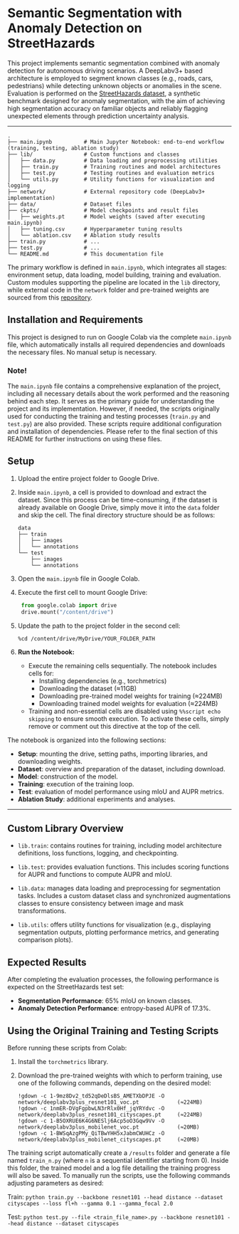 # Semantic Segmentation with Anomaly Detection on StreetHazards
This project implements semantic segmentation combined with anomaly detection for autonomous driving scenarios. A DeepLabv3+ based architecture is employed to segment known classes (e.g., roads, cars, pedestrians) while detecting unknown objects or anomalies in the scene. Evaluation is performed on the [StreetHazards dataset](https://paperswithcode.com/dataset/streethazards), a synthetic benchmark designed for anomaly segmentation, with the aim of achieving high segmentation accuracy on familiar objects and reliably flagging unexpected elements through prediction uncertainty analysis.

---

```plaintext
.
├── main.ipynb          # Main Jupyter Notebook: end-to-end workflow (training, testing, ablation study)
├── lib/                # Custom functions and classes
│   ├── data.py         # Data loading and preprocessing utilities
│   ├── train.py        # Training routines and model architectures
│   ├── test.py         # Testing routines and evaluation metrics
│   └── utils.py        # Utility functions for visualization and logging
├── network/            # External repository code (DeepLabv3+ implementation)
├── data/               # Dataset files
├── ckpts/              # Model checkpoints and result files
│   ├── weights.pt      # Model weights (saved after executing main.ipynb)
│   ├── tuning.csv      # Hyperparameter tuning results
│   └── ablation.csv    # Ablation study results
├── train.py            # ...
├── test.py             # ...
└── README.md           # This documentation file
```
The primary workflow is defined in `main.ipynb`, which integrates all stages: environment setup, data loading, model building, training and evaluation. Custom modules supporting the pipeline are located in the `lib` directory, while external code in the `network` folder and pre-trained weights are sourced from this [repository](https://git01lab.cs.univie.ac.at/est-gan/deeplabv3plus-pytorch).

## Installation and Requirements
This project is designed to run on Google Colab via the complete `main.ipynb` file, which automatically installs all required dependencies and downloads the necessary files. No manual setup is necessary.

### **Note!**
The `main.ipynb` file contains a comprehensive explanation of the project, including all necessary details about the work performed and the reasoning behind each step. It serves as the primary guide for understanding the project and its implementation. However, if needed, the scripts originally used for conducting the training and testing processes (`train.py` and `test.py`) are also provided. These scripts require additional configuration and installation of dependencies. Please refer to the final section of this README for further instructions on using these files.

## Setup
1. Upload the entire project folder to Google Drive.
2. Inside `main.ipynb`, a cell is provided to download and extract the dataset. Since this process can be time-consuming, if the dataset is already available on Google Drive, simply move it into the `data` folder and skip the cell. The final directory structure should be as follows:
   ```plaintext
   data
   ├── train
   │   ├── images
   │   └── annotations
   └── test
       ├── images
       └── annotations
   ```
3. Open the `main.ipynb` file in Google Colab.
4. Execute the first cell to mount Google Drive:

   ```python
    from google.colab import drive
    drive.mount("/content/drive")
   ```
   
5. Update the path to the project folder in the second cell:  
    ```bash
    %cd /content/drive/MyDrive/YOUR_FOLDER_PATH
    ```
6. **Run the Notebook:**
   - Execute the remaining cells sequentially. The notebook includes cells for:  
       - Installing dependencies (e.g., torchmetrics)
       - Downloading the dataset (≈11GB)
       - Downloading pre-trained model weights for training (≈224MB)
       - Downloading trained model weights for evaluation (≈224MB)
   - Training and non-essential cells are disabled using `%%script echo skipping` to ensure smooth execution. To activate these cells, simply remove or comment out this directive at the top of the cell.

The notebook is organized into the following sections:
- **Setup**: mounting the drive, setting paths, importing libraries, and downloading weights.
- **Dataset**: overview and preparation of the dataset, including download.
- **Model**: construction of the model.
- **Training**: execution of the training loop.
- **Test**: evaluation of model performance using mIoU and AUPR metrics.
- **Ablation Study**: additional experiments and analyses.

---

## Custom Library Overview
- `lib.train`: contains routines for training, including model architecture definitions, loss functions, logging, and checkpointing.

- `lib.test`: provides evaluation functions. This includes scoring functions for AUPR and functions to compute AUPR and mIoU.

- `lib.data`: manages data loading and preprocessing for segmentation tasks. Includes a custom dataset class and synchronized augmentations classes to ensure consistency between image and mask transformations.

- `lib.utils`: offers utility functions for visualization (e.g., displaying segmentation outputs, plotting performance metrics, and generating comparison plots).

## Expected Results
After completing the evaluation processes, the following performance is expected on the StreetHazards test set:
- **Segmentation Performance**: 65% mIoU on known classes.
- **Anomaly Detection Performance**: entropy-based AUPR of 17.3%.

## Using the Original Training and Testing Scripts
Before running these scripts from Colab:

1. Install the `torchmetrics` library.

2. Download the pre-trained weights with which to perform training, use one of the following commands, depending on the desired model:
    ```plaintext
    !gdown -c 1-9mz8Dv2_td52qDeDlsBS_AMETXbDPJE -O network/deeplabv3plus_resnet101_voc.pt            (≈224MB)
    !gdown -c 1nmER-DVgFgpbwLN3rRlx0Hf_jqYRYdvc -O network/deeplabv3plus_resnet101_cityscapes.pt     (≈224MB)
    !gdown -c 1-B5OXRUE6K4G6NESlj6Acp5oO3Gqw9Vv -O network/deeplabv3plus_mobilenet_voc.pt            (≈20MB)
    !gdown -c 1-BWSqAzgPMy_QiTBwYHH5xJabmCWUHCz -O network/deeplabv3plus_mobilenet_cityscapes.pt     (≈20MB)
    ```

The training script automatically create a `/results` folder and generate a file named `train_n.py` (where `n` is a sequential identifier starting from 0). Inside this folder, the trained model and a log file detailing the training progress will also be saved. To manually run the scripts, use the following commands adjusting parameters as desired:

Train: `python train.py --backbone resnet101 --head distance --dataset cityscapes --loss fl+h --gamma 0.1 --gamma_focal 2.0`

Test: `python test.py --file <train_file_name>.py --backbone resnet101 --head distance --dataset cityscapes`

